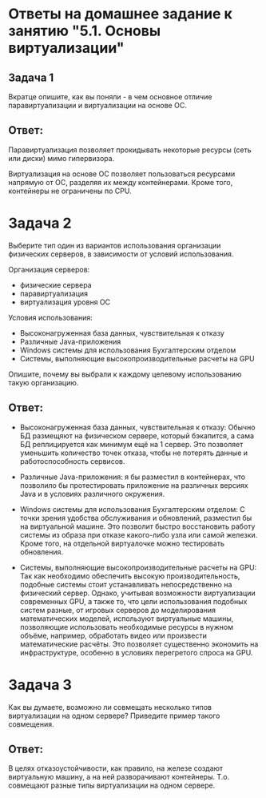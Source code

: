 # Ответы на домашнее задание к занятию "5.1. Основы виртуализации"

## Задача 1
Вкратце опишите, как вы поняли - в чем основное отличие паравиртуализации и виртуализации на основе ОС.

## Ответ:
Паравиртуализация позволяет прокидывать некоторые ресурсы (сеть или диски) мимо гипервизора.

Виртуализация на основе ОС позволяет пользоваться ресурсами напрямую от ОС, разделяя их между контейнерами.
Кроме того, контейнеры не ограничены по CPU.


# Задача 2

Выберите тип один из вариантов использования организации физических серверов, в зависимости от условий использования.

Организация серверов:
- физические сервера
- паравиртуализация
- виртуализация уровня ОС

Условия использования:
- Высоконагруженная база данных, чувствительная к отказу
- Различные Java-приложения
- Windows системы для использования Бухгалтерским отделом
- Системы, выполняющие высокопроизводительные расчеты на GPU

Опишите, почему вы выбрали к каждому целевому использованию такую организацию.

## Ответ:
- Высоконагруженная база данных, чувствительная к отказу: Обычно БД размещяют на физическом сервере, который бэкапится, а сама БД реплицируется как минимум ещё на 1 сервер.
Это позволяет уменьшить количество точек отказа, чтобы не потерять данные и работоспособность сервисов.

- Различные Java-приложения: я бы разместил в контейнерах, что позволило бы протестировать приложение на различных версиях Java и в условиях различного окружения.

- Windows системы для использования Бухгалтерским отделом: С точки зрения удобства обслуживания и обновлений, разместил бы на виртуальной машине. Это позволит быстро восстановить работу системы из образа при отказе какого-либо узла или самой железки. Кроме того, на отдельной виртуалочке можно тестировать обновления.

- Системы, выполняющие высокопроизводительные расчеты на GPU: Так как необходимо обеспечить высокую производительность, подобные системы стоит устанавливать непосредственно на физический сервер. Однако, учитывая возможности виртуализации современных GPU, а также то, что цели использования подобных систем разные, от игровых серверов до моделирования математических моделей, используют виртуальные машины, позволяющие использовать необходимые ресурсы в нужном объёме, например, обработать видео или произвести математические расчёты. Это позволяет существенно экономить на инфраструктуре, особенно в условиях перегретого спроса на GPU.


# Задача 3

Как вы думаете, возможно ли совмещать несколько типов виртуализации на одном сервере? Приведите пример такого совмещения.

## Ответ:
В целях отказоустойчивости, как правило, на железе создают виртуальную машину, а на ней разворачивают контейнеры.
Т.о. совмещают разные типы виртуализации на одном сервере.
